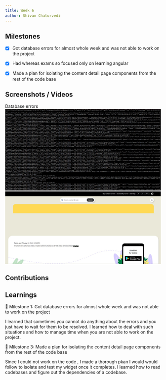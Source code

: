 ```yaml
---
title: Week 6
author: Shivam Chaturvedi
---
```


## Milestones

- [x] Got database errors for almost whole week and was not able to work on the project
- [x] Had whereas exams so focused only on learning angular
- [x] Made a plan for isolating the content detail page components from the rest of the code base


## Screenshots / Videos 
Database errors
![Alt text](../assets/img.jpeg)
![Alt text](../assets/img2.jpeg)

## Contributions

## Learnings
🎯 Milestone 1: Got database errors for almost whole week and was not able to work on the project

I learned that sometimes you cannot do anything about the errors and you just have to wait for them to be resolved. I learned how to deal with such situations and how to manage time when you are not able to work on the project.

🎯 Milestone 3: Made a plan for isolating the content detail page components from the rest of the code base

Since I could not work on the code , I made a thorough pkan I would would follow to isolate and test my widget once it completes. I learned how to read codebases and figure out the dependencies of a codebase. 